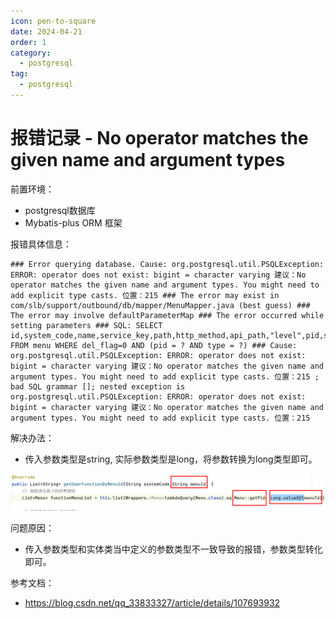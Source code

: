 ```yaml
---
icon: pen-to-square
date: 2024-04-21
order: 1
category:
  - postgresql
tag:
  - postgresql
---
```

# 报错记录 - No operator matches the given name and argument types

前置环境：

- postgresql数据库
- Mybatis-plus ORM 框架

报错具体信息：

```
### Error querying database. Cause: org.postgresql.util.PSQLException: ERROR: operator does not exist: bigint = character varying 建议：No operator matches the given name and argument types. You might need to add explicit type casts. 位置：215 ### The error may exist in com/slb/support/outbound/db/mapper/MenuMapper.java (best guess) ### The error may involve defaultParameterMap ### The error occurred while setting parameters ### SQL: SELECT id,system_code,name,service_key,path,http_method,api_path,"level",pid,sort,type,kind,permission,icon,label,flag,del_flag,create_time,update_time,create_by,update_by FROM menu WHERE del_flag=0 AND (pid = ? AND type = ?) ### Cause: org.postgresql.util.PSQLException: ERROR: operator does not exist: bigint = character varying 建议：No operator matches the given name and argument types. You might need to add explicit type casts. 位置：215 ; bad SQL grammar []; nested exception is org.postgresql.util.PSQLException: ERROR: operator does not exist: bigint = character varying 建议：No operator matches the given name and argument types. You might need to add explicit type casts. 位置：215
```

解决办法：

- 传入参数类型是string, 实际参数类型是long，将参数转换为long类型即可。

![image-20221130143947780](./images/image-20221130143947780.png)

问题原因：

- 传入参数类型和实体类当中定义的参数类型不一致导致的报错，参数类型转化即可。

参考文档：

- https://blog.csdn.net/qq_33833327/article/details/107693932

